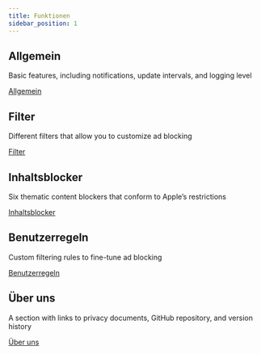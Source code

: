 ```yaml
---
title: Funktionen
sidebar_position: 1
---
```


## Allgemein

Basic features, including notifications, update intervals, and logging level

[Allgemein](/adguard-for-mac/features/general.md)

## Filter

Different filters that allow you to customize ad blocking

[Filter](/adguard-for-safari/features/filters.md)

## Inhaltsblocker

Six thematic content blockers that conform to Apple’s restrictions

[Inhaltsblocker](/adguard-for-safari/features/content-blockers/content-blockers.md)

## Benutzerregeln

Custom filtering rules to fine-tune ad blocking

[Benutzerregeln](/adguard-for-safari/features/rules.md)

## Über uns

A section with links to privacy documents, GitHub repository, and version history

[Über uns](/adguard-for-safari/features/about.md)
